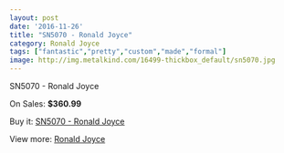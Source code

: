 ```yaml
---
layout: post
date: '2016-11-26'
title: "SN5070 - Ronald Joyce"
category: Ronald Joyce
tags: ["fantastic","pretty","custom","made","formal"]
image: http://img.metalkind.com/16499-thickbox_default/sn5070.jpg
---
```

SN5070 - Ronald Joyce

On Sales: **$360.99**
<a href="https://www.metalkind.com/en/ronald-joyce/7014-sn5070.html"><amp-img layout="responsive" width="600" height="600" src="//img.metalkind.com/16499-thickbox_default/sn5070.jpg" alt="SN5070 - Ronald Joyce 0" /></a>

Buy it: [SN5070 - Ronald Joyce](https://www.metalkind.com/en/ronald-joyce/7014-sn5070.html "SN5070 - Ronald Joyce")

View more: [Ronald Joyce](https://www.metalkind.com/en/110-ronald-joyce "Ronald Joyce")